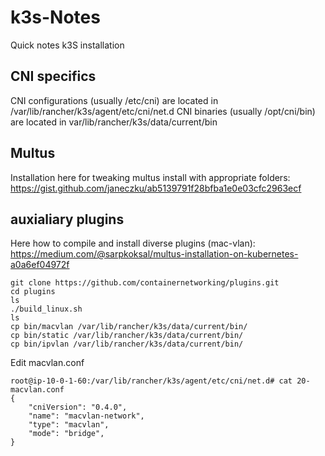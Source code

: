 # k3s-Notes

Quick notes k3S installation


## CNI specifics

CNI configurations (usually /etc/cni) are located in /var/lib/rancher/k3s/agent/etc/cni/net.d
CNI binaries (usually /opt/cni/bin) are located in var/lib/rancher/k3s/data/current/bin

## Multus

Installation here for tweaking multus install with appropriate folders: https://gist.github.com/janeczku/ab5139791f28bfba1e0e03cfc2963ecf

## auxialiary plugins

Here how to compile and install diverse plugins (mac-vlan):  https://medium.com/@sarpkoksal/multus-installation-on-kubernetes-a0a6ef04972f

```
git clone https://github.com/containernetworking/plugins.git
cd plugins
ls
./build_linux.sh
ls
cp bin/macvlan /var/lib/rancher/k3s/data/current/bin/
cp bin/static /var/lib/rancher/k3s/data/current/bin/
cp bin/ipvlan /var/lib/rancher/k3s/data/current/bin/
```
Edit macvlan.conf
```
root@ip-10-0-1-60:/var/lib/rancher/k3s/agent/etc/cni/net.d# cat 20-macvlan.conf 
{
    "cniVersion": "0.4.0",
    "name": "macvlan-network",
    "type": "macvlan",
    "mode": "bridge",
}
```
